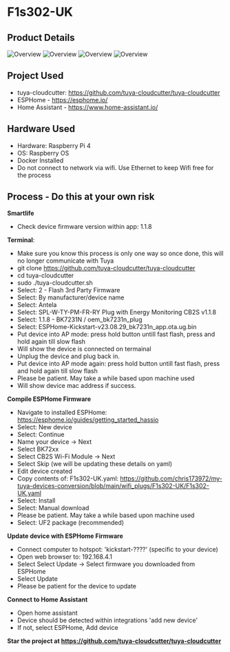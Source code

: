 ﻿# F1s302-UK
## Product Details
![Overview](https://github.com/chris173972/my-tuya-devices-conversion/blob/main/wifi_plugs/F1s302-UK/F1s302-UK_Details.jpg?raw=true)
![Overview](https://github.com/chris173972/my-tuya-devices-conversion/blob/main/wifi_plugs/F1s302-UK/F1s302-UK_Inside.jpg?raw=true)
![Overview](https://github.com/chris173972/my-tuya-devices-conversion/blob/main/wifi_plugs/F1s302-UK/F1s302-UK_Inside_Chip.jpg?raw=true)
![Overview](https://github.com/chris173972/my-tuya-devices-conversion/blob/main/wifi_plugs/F1s302-UK/F1s302-UK_Overall.jpg?raw=true)

## Project Used 
- tuya-cloudcutter: https://github.com/tuya-cloudcutter/tuya-cloudcutter
- ESPHome - https://esphome.io/
- Home Assistant -  https://www.home-assistant.io/

## Hardware Used
- Hardware: Raspberry Pi 4
- OS: Raspberry OS
- Docker Installed
- Do not connect to network via wifi. Use Ethernet to keep Wifi free for the process

## Process - Do this at your own risk
**Smartlife**
- Check device firmware version within app: 1.1.8
 
**Terminal**:
- Make sure you know this process is only one way so once done, this will no longer communicate with Tuya
- git clone https://github.com/tuya-cloudcutter/tuya-cloudcutter
- cd tuya-cloudcutter
- sudo ./tuya-cloudcutter.sh
- Select: 2 - Flash 3rd Party Firmware
- Select: By manufacturer/device name
- Select: Antela
- Select: SPL-W-TY-PM-FR-RY Plug with Energy Monitoring CB2S v1.1.8
- Select: 1.1.8 - BK7231N / oem_bk7231n_plug
- Select: ESPHome-Kickstart-v23.08.29_bk7231n_app.ota.ug.bin
- Put device into AP mode: press hold button untill fast flash, press and hold again till slow flash
- Will show the device is connected on termainal
- Unplug the device and plug back in.
- Put device into AP mode again: press hold button untill fast flash, press and hold again till slow flash
- Please be patient. May take a while based upon machine used
- Will show device mac address if success.

**Compile ESPHome Firmware**
- Navigate to installed ESPHome: https://esphome.io/guides/getting_started_hassio
- Select: New device
- Select: Continue
- Name your device -> Next
- Select BK72xx
- Select CB2S Wi-Fi Module -> Next
- Select Skip (we will be updating these details on yaml)
- Edit device created
- Copy contents of: F1s302-UK.yaml: https://github.com/chris173972/my-tuya-devices-conversion/blob/main/wifi_plugs/F1s302-UK/F1s302-UK.yaml
- Select: Install
- Select: Manual download
- Please be patient. May take a while based upon machine used
- Select: UF2 package (recommended)

**Update device with ESPHome Firmware**
- Connect computer to hotspot: 'kickstart-????' (specific to your device)
- Open web browser to: 192.168.4.1
- Select Select Update -> Select firmware you downloaded from ESPHome
- Select Update
- Please be patient for the device to update

**Connect to Home Assistant**
- Open home assistant
- Device should be detected within integrations 'add new device'
- If not, select ESPHome, Add device

**Star the project at https://github.com/tuya-cloudcutter/tuya-cloudcutter**